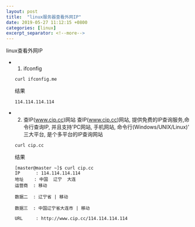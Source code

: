 ```yaml
---
layout: post
title:  "linux服务器查看外网IP"
date: 2019-05-27 11:12:15 +0800
categories: [linux]
excerpt_separator: <!--more-->
---
```

linux查看外网IP
<!--more-->

* 1. ifconfig

    ```shell
    curl ifconfig.me
    ```

    结果
    ```shell
    114.114.114.114
    ```

* 2.  查IP(www.cip.cc)网站
    查IP(www.cip.cc)网站, 提供免费的IP查询服务,命令行查询IP, 并且支持'PC网站, 手机网站, 命令行(Windows/UNIX/Linux)' 三大平台, 是个多平台的IP查询网站

    ```shell
    curl cip.cc
    ```

    结果
    ```shell
    [master@master ~]$ curl cip.cc
    IP      : 114.114.114.114
    地址    : 中国  辽宁  大连
    运营商  : 移动

    数据二  : 辽宁省 | 移动

    数据三  : 中国辽宁省大连市 | 移动

    URL     : http://www.cip.cc/114.114.114.114
    ```